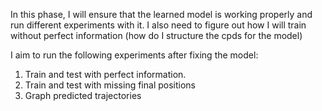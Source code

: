 In this phase, I will ensure that the learned model is working properly and run different experiments with it. I also need to figure out how I will train without perfect information (how do I structure the cpds for the model)

I aim to run the following experiments after fixing the model:

1) Train and test with perfect information. 
2) Train and test with missing final positions
3) Graph predicted trajectories